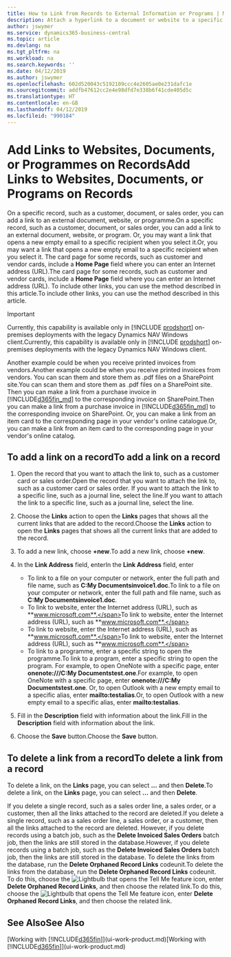 ```yaml
---
title: How to Link from Records to External Information or Programs | Microsoft Docs
description: Attach a hyperlink to a document or website to a specific record, such as a customer or document.
author: jswymer
ms.service: dynamics365-business-central
ms.topic: article
ms.devlang: na
ms.tgt_pltfrm: na
ms.workload: na
ms.search.keywords: ''
ms.date: 04/12/2019
ms.author: jswymer
ms.openlocfilehash: 602d520043c5192109ccc4e2605ae0e231dafc1e
ms.sourcegitcommit: addfb47612cc2e4e98dfd7e338b6f41cde405d5c
ms.translationtype: HT
ms.contentlocale: en-GB
ms.lasthandoff: 04/12/2019
ms.locfileid: "990184"
---
```

# <a name="add-links-to-websites-documents-or-programs-on-records"></a><span data-ttu-id="24a6f-103">Add Links to Websites, Documents, or Programmes on Records</span><span class="sxs-lookup"><span data-stu-id="24a6f-103">Add Links to Websites, Documents, or Programs on Records</span></span>
<span data-ttu-id="24a6f-104">On a specific record, such as a customer, document, or sales order, you can add a link to an external document, website, or programme.</span><span class="sxs-lookup"><span data-stu-id="24a6f-104">On a specific record, such as a customer, document, or sales order, you can add a link to an external document, website, or program.</span></span> <span data-ttu-id="24a6f-105">Or, you may want a link that opens a new empty email to a specific recipient when you select it.</span><span class="sxs-lookup"><span data-stu-id="24a6f-105">Or, you may want a link that opens a new empty email to a specific recipient when you select it.</span></span> <span data-ttu-id="24a6f-106">The card page for some records, such as customer and vendor cards, include a **Home Page** field where you can enter an Internet address (URL).</span><span class="sxs-lookup"><span data-stu-id="24a6f-106">The card page for some records, such as customer and vendor cards, include a **Home Page** field where you can enter an Internet address (URL).</span></span> <span data-ttu-id="24a6f-107">To include other links, you can use the method described in this article.</span><span class="sxs-lookup"><span data-stu-id="24a6f-107">To include other links, you can use the method described in this article.</span></span>  

> [!IMPORTANT]
> <span data-ttu-id="24a6f-108">Currently, this capability is available only in [!INCLUDE [prodshort](includes/prodshort.md)] on-premises deployments with the legacy Dynamics NAV Windows client.</span><span class="sxs-lookup"><span data-stu-id="24a6f-108">Currently, this capability is available only in [!INCLUDE [prodshort](includes/prodshort.md)] on-premises deployments with the legacy Dynamics NAV Windows client.</span></span>  

<span data-ttu-id="24a6f-109">Another example could be when you receive printed invoices from vendors.</span><span class="sxs-lookup"><span data-stu-id="24a6f-109">Another example could be when you receive printed invoices from vendors.</span></span> <span data-ttu-id="24a6f-110">You can scan them and store them as .pdf files on a SharePoint site.</span><span class="sxs-lookup"><span data-stu-id="24a6f-110">You can scan them and store them as .pdf files on a SharePoint site.</span></span> <span data-ttu-id="24a6f-111">Then you can make a link from a purchase invoice in [!INCLUDE[d365fin_md](includes/d365fin_md.md)] to the corresponding invoice on  SharePoint.</span><span class="sxs-lookup"><span data-stu-id="24a6f-111">Then you can make a link from a purchase invoice in [!INCLUDE[d365fin_md](includes/d365fin_md.md)] to the corresponding invoice on  SharePoint.</span></span> <span data-ttu-id="24a6f-112">Or, you can make a link from an item card to the corresponding page in your vendor's online catalogue.</span><span class="sxs-lookup"><span data-stu-id="24a6f-112">Or, you can make a link from an item card to the corresponding page in your vendor's online catalog.</span></span>

## <a name="to-add-a-link-on-a-record"></a><span data-ttu-id="24a6f-113">To add a link on a record</span><span class="sxs-lookup"><span data-stu-id="24a6f-113">To add a link on a record</span></span>   

1.  <span data-ttu-id="24a6f-114">Open the record that you want to attach the link to, such as a customer card or sales order.</span><span class="sxs-lookup"><span data-stu-id="24a6f-114">Open the record that you want to attach the link to, such as a customer card or sales order.</span></span> <span data-ttu-id="24a6f-115">If you want to attach the link to a specific line, such as a journal line, select the line.</span><span class="sxs-lookup"><span data-stu-id="24a6f-115">If you want to attach the link to a specific line, such as a journal line, select the line.</span></span>  

2.  <span data-ttu-id="24a6f-116">Choose the **Links** action to open the **Links** pages that shows all the current links that are added to the record.</span><span class="sxs-lookup"><span data-stu-id="24a6f-116">Choose the **Links** action to open the **Links** pages that shows all the current links that are added to the record.</span></span>

3. <span data-ttu-id="24a6f-117">To add a new link, choose **+new**.</span><span class="sxs-lookup"><span data-stu-id="24a6f-117">To add a new link, choose **+new**.</span></span>

4.  <span data-ttu-id="24a6f-118">In the **Link Address** field, enter</span><span class="sxs-lookup"><span data-stu-id="24a6f-118">In the **Link Address** field, enter</span></span>

    -   <span data-ttu-id="24a6f-119">To link to a file on your computer or network, enter the full path and file name, such as  **C:My Documentsinvoice1.doc**.</span><span class="sxs-lookup"><span data-stu-id="24a6f-119">To link to a file on your computer or network, enter the full path and file name, such as  **C:My Documentsinvoice1.doc**.</span></span>
    -   <span data-ttu-id="24a6f-120">To link to website, enter the Internet address (URL), such as **www.microsoft.com**.</span><span class="sxs-lookup"><span data-stu-id="24a6f-120">To link to website, enter the Internet address (URL), such as **www.microsoft.com**.</span></span>
    -   <span data-ttu-id="24a6f-121">To link to website, enter the Internet address (URL), such as **www.microsoft.com**.</span><span class="sxs-lookup"><span data-stu-id="24a6f-121">To link to website, enter the Internet address (URL), such as **www.microsoft.com**.</span></span>
    -   <span data-ttu-id="24a6f-122">To link to a programme, enter a specific string to open the programme.</span><span class="sxs-lookup"><span data-stu-id="24a6f-122">To link to a program, enter a specific string to open the program.</span></span> <span data-ttu-id="24a6f-123">For example, to open OneNote with a specific page, enter **onenote:///C:My Documentstest.one**.</span><span class="sxs-lookup"><span data-stu-id="24a6f-123">For example, to open OneNote with a specific page, enter **onenote:///C:My Documentstest.one**.</span></span> <span data-ttu-id="24a6f-124">Or, to open Outlook with a new empty email to a specific alias, enter **mailto:testalias**.</span><span class="sxs-lookup"><span data-stu-id="24a6f-124">Or, to open Outlook with a new empty email to a specific alias, enter **mailto:testalias**.</span></span>  

5.  <span data-ttu-id="24a6f-125">Fill in the **Description** field with information about the link.</span><span class="sxs-lookup"><span data-stu-id="24a6f-125">Fill in the **Description** field with information about the link.</span></span>  

6.  <span data-ttu-id="24a6f-126">Choose the **Save** button.</span><span class="sxs-lookup"><span data-stu-id="24a6f-126">Choose the **Save** button.</span></span>  

## <a name="to-delete-a-link-from-a-record"></a><span data-ttu-id="24a6f-127">To delete a link from a record</span><span class="sxs-lookup"><span data-stu-id="24a6f-127">To delete a link from a record</span></span>  

<span data-ttu-id="24a6f-128">To delete a link, on the **Links** page, you can select **...** and then **Delete**.</span><span class="sxs-lookup"><span data-stu-id="24a6f-128">To delete a link, on the **Links** page, you can select **...** and then **Delete**.</span></span>

<span data-ttu-id="24a6f-129">If you delete a single record, such as a sales order line, a sales order, or a customer, then all the links attached to the record are deleted.</span><span class="sxs-lookup"><span data-stu-id="24a6f-129">If you delete a single record, such as a sales order line, a sales order, or a customer, then all the links attached to the record are deleted.</span></span> <span data-ttu-id="24a6f-130">However, if you delete records using a batch job, such as the **Delete Invoiced Sales Orders** batch job, then the links are still stored in the database.</span><span class="sxs-lookup"><span data-stu-id="24a6f-130">However, if you delete records using a batch job, such as the **Delete Invoiced Sales Orders** batch job, then the links are still stored in the database.</span></span> <span data-ttu-id="24a6f-131">To delete the links from the database, run the **Delete Orphaned Record Links** codeunit.</span><span class="sxs-lookup"><span data-stu-id="24a6f-131">To delete the links from the database, run the **Delete Orphaned Record Links** codeunit.</span></span> <span data-ttu-id="24a6f-132">To do this, choose the ![Lightbulb that opens the Tell Me feature](media/ui-search/search_small.png "Tell me what you want to do") icon, enter **Delete Orphaned Record Links**, and then choose the related link.</span><span class="sxs-lookup"><span data-stu-id="24a6f-132">To do this, choose the ![Lightbulb that opens the Tell Me feature](media/ui-search/search_small.png "Tell me what you want to do") icon, enter **Delete Orphaned Record Links**, and then choose the related link.</span></span>   

<!-- ### To run delete orphaned record links  

1.  Choose the ![Lightbulb that opens the Tell Me feature](media/ui-search/search_small.png "Tell me what you want to do") icon, enter **Data Deletion**, and then choose the related link.  

2.  On the **Data Deletion** page, choose **Tasks**, and then choose **Delete Orphaned Record Links**.  -->

## <a name="see-also"></a><span data-ttu-id="24a6f-133">See Also</span><span class="sxs-lookup"><span data-stu-id="24a6f-133">See Also</span></span>  
<span data-ttu-id="24a6f-134">[Working with [!INCLUDE[d365fin](includes/d365fin_md.md)]](ui-work-product.md)</span><span class="sxs-lookup"><span data-stu-id="24a6f-134">[Working with [!INCLUDE[d365fin](includes/d365fin_md.md)]](ui-work-product.md)</span></span>  
